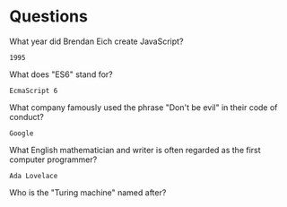 # Questions

What year did Brendan Eich create JavaScript?

```
1995
```

What does "ES6" stand for?

```
EcmaScript 6
```

What company famously used the phrase "Don't be evil" in their code of conduct?

```
Google
```

What English mathematician and writer is often regarded as the first computer programmer?

```
Ada Lovelace
```

Who is the "Turing machine" named after?

```

```
